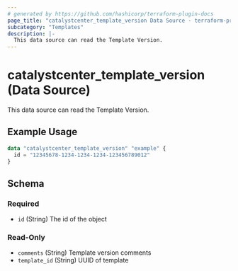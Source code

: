 ```yaml
---
# generated by https://github.com/hashicorp/terraform-plugin-docs
page_title: "catalystcenter_template_version Data Source - terraform-provider-catalystcenter"
subcategory: "Templates"
description: |-
  This data source can read the Template Version.
---
```


# catalystcenter_template_version (Data Source)

This data source can read the Template Version.

## Example Usage

```terraform
data "catalystcenter_template_version" "example" {
  id = "12345678-1234-1234-1234-123456789012"
}
```

<!-- schema generated by tfplugindocs -->
## Schema

### Required

- `id` (String) The id of the object

### Read-Only

- `comments` (String) Template version comments
- `template_id` (String) UUID of template
